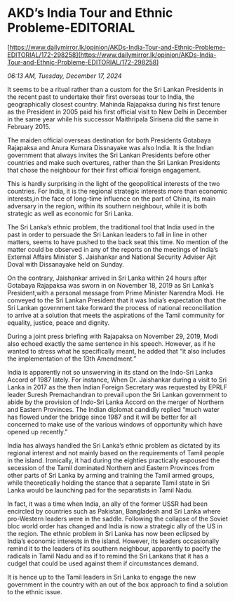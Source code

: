 # AKD’s India Tour and Ethnic Probleme-EDITORIAL

[https://www.dailymirror.lk/opinion/AKDs-India-Tour-and-Ethnic-Probleme-EDITORIAL/172-298258](https://www.dailymirror.lk/opinion/AKDs-India-Tour-and-Ethnic-Probleme-EDITORIAL/172-298258)

*06:13 AM, Tuesday, December 17, 2024*

It seems to be a ritual rather than a custom for the Sri Lankan Presidents in the recent past to undertake their first overseas tour to India, the geographically closest country. Mahinda Rajapaksa during his first tenure as the President in 2005 paid his first official visit to New Delhi in December in the same year while his successor Maithripala Sirisena did the same in February 2015.

The maiden official overseas destination for both Presidents Gotabaya Rajapaksa and Anura Kumara Dissnayake was also India. It is the Indian government that always invites the Sri Lankan Presidents before other countries and make such overtures, rather than the Sri Lankan Presidents that chose the neighbour for their first official foreign engagement.

This is hardly surprising in the light of the geopolitical interests of the two countries. For India, it is the regional strategic interests more than economic interests,in the face of long-time influence on the part of China, its main adversary in the region, within its southern neighbour, while it is both strategic as well as economic for Sri Lanka.

The Sri Lanka’s ethnic problem, the traditional tool that India used in the past in order to persuade the Sri Lankan leaders to fall in line in other matters, seems to have pushed to the back seat this time. No mention of the matter could be observed in any of the reports on the meetings of India’s External Affairs Minister S. Jaishankar and National Security Adviser Ajit Doval with Dissanayake held on Sunday.

On the contrary, Jaishankar arrived in Sri Lanka within 24 hours after Gotabaya Rajapaksa was sworn in on November 18, 2019 as Sri Lanka’s President,with a personal message from Prime Minister Narendra Modi. He conveyed to the Sri Lankan President that it was India’s expectation that the Sri Lankan government take forward the process of national reconciliation to arrive at a solution that meets the aspirations of the Tamil community for equality, justice, peace and dignity.

During a joint press briefing with Rajapaksa on November 29, 2019, Modi also echoed exactly the same sentence in his speech. However, as if he wanted to stress what he specifically meant, he added that “it also includes the implementation of the 13th Amendment.”

India is apparently not so unswerving in its stand on the Indo-Sri Lanka Accord of 1987 lately. For instance, When Dr. Jaishankar during a visit to Sri Lanka in 2017 as the then Indian Foreign Secretary was requested by EPRLF leader Suresh Premachandran to prevail upon the Sri Lankan government to abide by the provision of Indo-Sri Lanka Accord on the merger of Northern and Eastern Provinces. The Indian diplomat candidly replied “much water has flowed under the bridge since 1987 and it will be better for all concerned to make use of the various windows of opportunity which have opened up recently.”

India has always handled the Sri Lanka’s ethnic problem as dictated by its regional interest and not mainly based on the requirements of Tamil people in the island. Ironically, it had during the eighties practically espoused the secession of the Tamil dominated Northern and Eastern Provinces from other parts of Sri Lanka by arming and training the Tamil armed groups, while theoretically holding the stance that a separate Tamil state in Sri Lanka would be launching pad for the separatists in Tamil Nadu.

In fact, it was a time when India, an ally of the former USSR had been encircled by countries such as Pakistan, Bangladesh and Sri Lanka where pro-Western leaders were in the saddle. Following the collapse of the Soviet bloc world order has changed and India is now a strategic ally of the US in the region. The ethnic problem in Sri Lanka has now been eclipsed by India’s economic interests in the island. However, its leaders occasionally remind it to the leaders of its southern neighbour, apparently to pacify the radicals in Tamil Nadu and as if to remind the Sri Lankans that it has a cudgel that could be used against them if circumstances demand.

It is hence up to the Tamil leaders in Sri Lanka to engage the new government in the country with an out of the box approach to find a solution to the ethnic issue.

